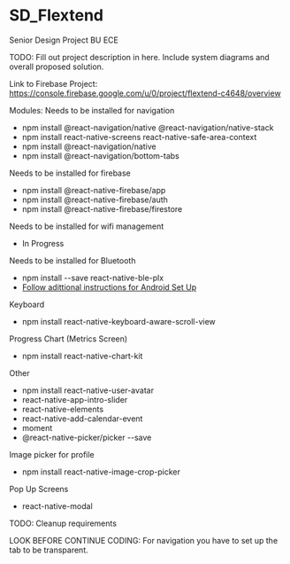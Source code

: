 # SD_Flextend
Senior Design Project BU ECE

TODO: Fill out project description in here. Include system diagrams and overall proposed solution. 

Link to Firebase Project: https://console.firebase.google.com/u/0/project/flextend-c4648/overview 

Modules: 
Needs to be installed for navigation 
* npm install @react-navigation/native @react-navigation/native-stack
* npm install react-native-screens react-native-safe-area-context
* npm install @react-navigation/native
* npm install @react-navigation/bottom-tabs
<!-- * npm install --save react-navigation -->

Needs to be installed for firebase
* npm install @react-native-firebase/app
* npm install @react-native-firebase/auth
* npm install @react-native-firebase/firestore

Needs to be installed for wifi management 
* In Progress 

Needs to be installed for Bluetooth 
* npm install --save react-native-ble-plx
* [Follow adittional instructions for Android Set Up](https://github.com/dotintent/react-native-ble-plx)

Keyboard
* npm install react-native-keyboard-aware-scroll-view

Progress Chart (Metrics Screen)
* npm install react-native-chart-kit

Other
* npm install react-native-user-avatar
* react-native-app-intro-slider
* react-native-elements
* react-native-add-calendar-event
* moment
* @react-native-picker/picker --save




Image picker for profile
* npm install react-native-image-crop-picker

Pop Up Screens
* react-native-modal 

TODO: Cleanup requirements 

LOOK BEFORE CONTINUE CODING:
For navigation you have to set up the tab to be transparent. 

